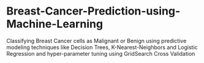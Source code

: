 # Breast-Cancer-Prediction-using-Machine-Learning
Classifying Breast Cancer cells as Malignant or Benign using predictive modeling techniques like Decision Trees, K-Nearest-Neighbors and Logistic Regression and hyper-parameter tuning using GridSearch Cross Validation
